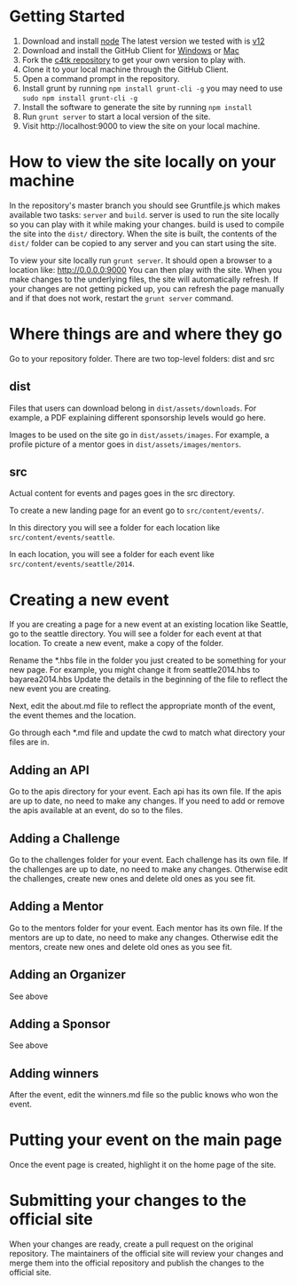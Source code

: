 # Getting Started
1. Download and install [node](http://nodejs.org/) The latest version we tested with is [v12](https://nodejs.org/dist/v0.12.7/)
2. Download and install the GitHub Client for [Windows](https://windows.github.com/) or [Mac](https://mac.github.com/)
3. Fork the [c4tk repository](https://github.com/chrislim/c4tk) to get your own version to play with.
4. Clone it to your local machine through the GitHub Client.
5. Open a command prompt in the repository.
6. Install grunt by running `npm install grunt-cli -g` you may need to use `sudo npm install grunt-cli -g`
7. Install the software to generate the site by running `npm install`
8. Run `grunt server` to start a local version of the site.
9. Visit http://localhost:9000 to view the site on your local machine.

# How to view the site locally on your machine
In the repository's master branch you should see Gruntfile.js which makes available two tasks: `server` and `build`.
server is used to run the site locally so you can play with it while making your changes.
build is used to compile the site into the `dist/` directory. When the site is built, the contents of the `dist/` folder can be copied to any server and you can start using the site.

To view your site locally run `grunt server`.
It should open a browser to a location like: http://0.0.0.0:9000
You can then play with the site.
When you make changes to the underlying files, the site will automatically refresh.
If your changes are not getting picked up, you can refresh the page manually and if that does not work, restart the `grunt server` command.

# Where things are and where they go
Go to your repository folder. There are two top-level folders: dist and src

## dist
Files that users can download belong in `dist/assets/downloads`. For example, a PDF explaining different sponsorship levels would go here.

Images to be used on the site go in `dist/assets/images`. For example, a profile picture of a mentor goes in `dist/assets/images/mentors`.

## src
Actual content for events and pages goes in the src directory. 

To create a new landing page for an event go to `src/content/events/`.

In this directory you will see a folder for each location like `src/content/events/seattle`.

In each location, you will see a folder for each event like `src/content/events/seattle/2014`.

# Creating a new event
If you are creating a page for a new event at an existing location like Seattle,
go to the seattle directory.
You will see a folder for each event at that location. To create a new event, make a copy of the folder.

Rename the *.hbs file in the folder you just created to be something for your new page. For example, you might change it from seattle2014.hbs to bayarea2014.hbs
Update the details in the beginning of the file to reflect the new event you are creating.

Next, edit the about.md file to reflect the appropriate month of the event, the event themes and the location.

Go through each *.md file and update the cwd to match what directory your files are in.

## Adding an API
Go to the apis directory for your event. 
Each api has its own file.
If the apis are up to date, no need to make any changes.
If you need to add or remove the apis available at an event, do so to the files.

## Adding a Challenge
Go to the challenges folder for your event.
Each challenge has its own file.
If the challenges are up to date, no need to make any changes.
Otherwise edit the challenges, create new ones and delete old ones as you see fit.

## Adding a Mentor
Go to the mentors folder for your event.
Each mentor has its own file.
If the mentors are up to date, no need to make any changes.
Otherwise edit the mentors, create new ones and delete old ones as you see fit.

## Adding an Organizer
See above

## Adding a Sponsor
See above

## Adding winners
After the event, edit the winners.md file so the public knows who won the event.

# Putting your event on the main page
Once the event page is created, highlight it on the home page of the site.

# Submitting your changes to the official site
When your changes are ready, create a pull request on the original repository.
The maintainers of the official site will review your changes and merge them into the official repository and publish the changes to the official site.
